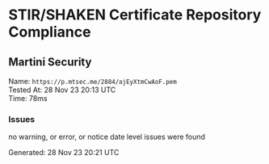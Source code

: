 # STIR/SHAKEN Certificate Repository Compliance

## Martini Security

Name: `https://p.mtsec.me/2884/ajEyXtmCwAoF.pem`\
Tested At: 28 Nov 23 20:13 UTC\
Time: 78ms

### Issues

no warning, or error, or notice date level issues were found

Generated: 28 Nov 23 20:21 UTC